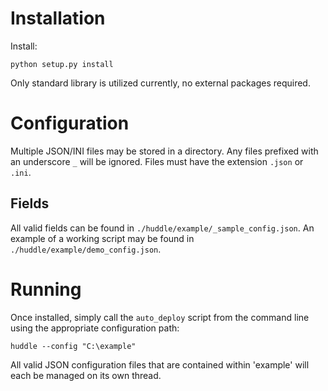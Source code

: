# Installation

Install:

    python setup.py install
    
Only standard library is utilized currently, no external packages required.
    
# Configuration

Multiple JSON/INI files may be stored in a directory.  Any files prefixed with an underscore `_` will be ignored.
Files must have the extension `.json` or `.ini`.

## Fields

All valid fields can be found in `./huddle/example/_sample_config.json`.  An example of a working script
may be found in `./huddle/example/demo_config.json`.

# Running

Once installed, simply call the `auto_deploy` script from the command line using the appropriate configuration
path:

    huddle --config "C:\example"
    
All valid JSON configuration files that are contained within 'example' will each be managed on its own thread.


